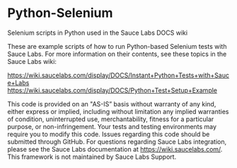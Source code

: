 # Python-Selenium
Selenium scripts in Python used in the Sauce Labs DOCS wiki

These are example scripts of how to run Python-based Selenium tests with Sauce Labs. For more information on their contents, see these topics in the Sauce Labs wiki:

https://wiki.saucelabs.com/display/DOCS/Instant+Python+Tests+with+Sauce+Labs
https://wiki.saucelabs.com/display/DOCS/Python+Test+Setup+Example

This code is provided on an "AS-IS” basis without warranty of any kind, either express or implied, including without limitation any implied warranties of condition, uninterrupted use, merchantability, fitness for a particular purpose, or non-infringement. Your tests and testing environments may require you to modify this code. Issues regarding this code should be submitted through GitHub. For questions regarding Sauce Labs integration, please see the Sauce Labs documentation at https://wiki.saucelabs.com/. This framework is not maintained by Sauce Labs Support.
